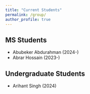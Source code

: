 ```yaml
---
title: "Current Students"
permalink: /group/
author_profile: true
---
```


## MS Students
* Abubeker Abdurahman (2024-)
* Abrar Hossain (2023-)

## Undergraduate Students
* Arihant Singh (2024)
